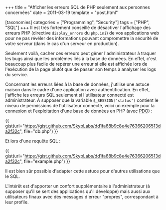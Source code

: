 +++
title = "Afficher les erreurs SQL de PHP seulement aux personnes concernées"
date = 2011-03-19
template = "post.html"

[taxonomies]
categories = ["Programming", "Security"]
tags = ["PHP", "SQL"]
+++
Il est très fortement conseillé de désactiver l'affichage des erreurs PHP
(directive `display_errors` du `php.ini`) de vos applications web pour ne pas
révéler des informations pouvant compromettre la sécurité de votre serveur (dans
le cas d'un serveur en production).

Seulement voilà, cacher ces erreurs peut gêner l'administrateur à traquer les
bugs ainsi que les problèmes liés à la base de données. En effet, c'est beaucoup
plus facile de repérer une erreur si elle est affichée lors de l'exécution de la
page plutôt que de passer son temps à analyser les logs du service.

<!-- more -->

Concernant les erreurs liées à la base de données, j'utilise une astuce maison
dans le cadre d'une application avec authentification. En effet, j'affiche les
erreurs SQL seulement si l'utilisateur connecté est administrateur. À supposer
que la variable `$_SESSION['status']` contient le niveau de permissions de
l'utilisateur connecté, voici un exemple pour la connexion et l'exploitation
d'une base de données en PHP (avec [PDO][pdo]) :

{{ gist(url="https://gist.github.com/SkypLabs/dd1fa68b9c8e4e76366206513da2f32c",
file="db.php") }}

Et lors d'une requête SQL :

{{ gist(url="https://gist.github.com/SkypLabs/dd1fa68b9c8e4e76366206513da2f32c",
file="example.php") }}

Il est bien sûr possible d'adapter cette astuce pour d'autres utilisations que
le SQL.

L'intérêt est d'apporter un confort supplémentaire à l'administrateur (à
supposer qu'il se sert des applications qu'il développe) mais aussi aux
utilisateurs finaux avec des messages d'erreur "propres", correspondant à leur
profile.

 [pdo]: https://en.wikipedia.org/wiki/PHP_Data_Objects "Wikipedia - PHP Data Objects"
